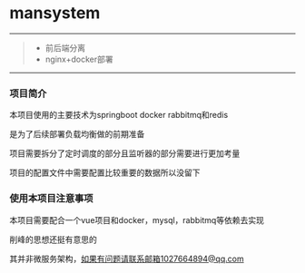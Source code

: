# mansystem

---

> - 前后端分离
> - nginx+docker部署

---
### 项目简介
本项目使用的主要技术为springboot docker rabbitmq和redis
 
是为了后续部署负载均衡做的前期准备
 
项目需要拆分了定时调度的部分且监听器的部分需要进行更加考量
 
项目的配置文件中需要配置比较重要的数据所以没留下

### 使用本项目注意事项

本项目需要配合一个vue项目和docker，mysql，rabbitmq等依赖去实现

削峰的思想还挺有意思的

其并非微服务架构，如果有问题请联系邮箱1027664894@qq.com

